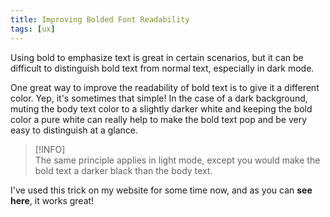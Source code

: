```yaml
---
title: Improving Bolded Font Readability
tags: [ux]
---
```


Using bold to emphasize text is great in certain scenarios, but it can be
difficult to distinguish bold text from normal text, especially in dark mode.

One great way to improve the readability of bold text is to give it a different
color. Yep, it's sometimes that simple! In the case of a dark background, muting
the body text color to a slightly darker white and keeping the bold color a pure
white can really help to make the bold text pop and be very easy to distinguish
at a glance.

> [!INFO]  
> The same principle applies in light mode, except you would make the bold text
> a darker black than the body text.

I've used this trick on my website for some time now, and as you can **see
here**, it works great!
